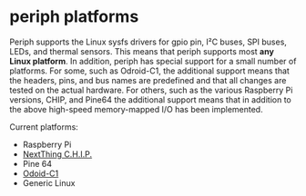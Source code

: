 # periph platforms

Periph supports the Linux sysfs drivers for gpio pin, I²C buses, SPI buses, LEDs,
and thermal sensors. This means that periph supports most **any Linux platform**.
In addition, periph has special support for a small number of platforms.
For some, such as Odroid-C1, the additional support means that the headers, pins,
and bus names are predefined and that all changes are tested on the actual
hardware. For others, such as the various Raspberry Pi versions, CHIP, and
Pine64 the additional support means that in addition to the above high-speed
memory-mapped I/O has been implemented.

Current platforms:
- Raspberry Pi
- [NextThing C.H.I.P.](CHIP.md)
- Pine 64
- [Odoid-C1](ODROID-C1.md)
- Generic Linux
